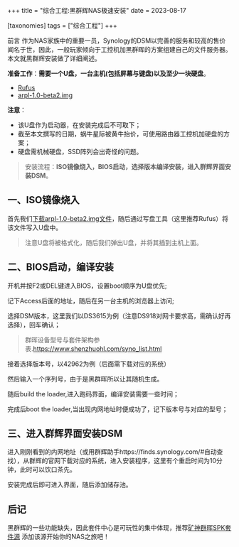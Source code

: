 +++
title = "综合工程:黑群辉NAS极速安装"
date = 2023-08-17

[taxonomies]
tags = ["综合工程"]
+++


前言 作为NAS家族中的重要一员，Synology的DSM以完善的服务和较高的售价闻名于世，因此，一般玩家倾向于工控机加黑群晖的方案组建自己的文件服务器。本文就黑群辉安装做了详细阐述。

<!-- more -->

**准备工作**：**需要一个U盘，一台主机(包括屏幕与键盘)以及至少一块硬盘**。

- [Rufus](https://www.423down.com/10080.html)
- [arpl-1.0-beta2.img](https://www.52pojie.cn/thread-1745197-1-1.html)


**注意**：
- 该U盘作为启动器，在安装完成后不可取下；
- 截至本文撰写的日期，蜗牛星际被黄牛抬价，可使用路由器工控机加硬盘的方案；
- 硬盘需机械硬盘，SSD阵列会出奇怪的问题。


> 安装流程：**ISO镜像烧入，BIOS启动，选择版本编译安装，进入群辉界面安装DSM**。

## **一、ISO镜像烧入**
首先我们[下载arpl-1.0-beta2.img文件](https://www.52pojie.cn/thread-1745197-1-1.html)，随后通过写盘工具（这里推荐Rufus）将该文件写入U盘中。

> 注意U盘将被格式化，随后我们弹出U盘，并将其插到主机上面。

## **二、BIOS启动，编译安装**
开机并按F2或DEL键进入BIOS，设置boot顺序为U盘优先;

记下Access后面的地址，随后在另一台主机的浏览器上访问;

选择DSM版本，这里我们以DS3615为例（注意DS918对网卡要求高，需确认好再选择），回车确认；

> 群晖设备型号与套件架构参表.https://www.shenzhuohl.com/syno_list.html

接着选择版本号，以42962为例（后面需下载对应的系统）

然后输入一个序列号，由于是黑群晖所以让其随机生成。

随后build the loader,进入跑码界面，编译安装需要一些时间；

完成后boot the loader,当出现内网地址时便成功了，记下版本号与对应的型号；


## **三、进入群辉界面安装DSM**
进入刚刚看到的内网地址（或用群辉助手https://finds.synology.com/#自动查找），从群辉的官网下载对应的系统，进入安装程序，这里有个重启时间为10分钟，此时可以饮口茶先。


安装完成后即可进入界面，随后添加储存池。

## **后记**

黑群辉的一些功能缺失，因此套件中心是可玩性的集中体现，推荐[矿神群晖SPK套件源](https://imnks.com/1780.html) 添加该源开始你的NAS之旅吧！


